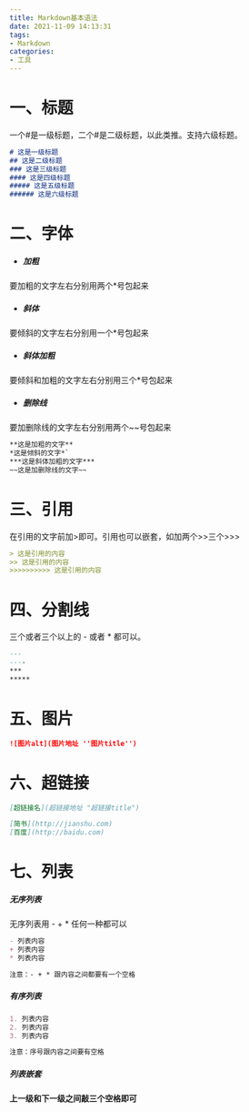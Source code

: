 ```yaml
---
title: Markdown基本语法
date: 2021-11-09 14:13:31
tags:
- Markdown
categories:
- 工具
---
```


# 一、标题

一个#是一级标题，二个#是二级标题，以此类推。支持六级标题。

```markdown
# 这是一级标题
## 这是二级标题
### 这是三级标题
#### 这是四级标题
##### 这是五级标题
###### 这是六级标题
```

# 二、字体

- ##### 加粗

要加粗的文字左右分别用两个*号包起来

- ##### 斜体

要倾斜的文字左右分别用一个*号包起来

- ##### 斜体加粗

要倾斜和加粗的文字左右分别用三个*号包起来

- ##### 删除线

要加删除线的文字左右分别用两个~~号包起来

```markdown
**这是加粗的文字**
*这是倾斜的文字*`
***这是斜体加粗的文字***
~~这是加删除线的文字~~
```

# 三、引用

在引用的文字前加>即可。引用也可以嵌套，如加两个>>三个>>>

```markdown
> 这是引用的内容
>> 这是引用的内容
>>>>>>>>>> 这是引用的内容
```

# 四、分割线

三个或者三个以上的 - 或者 * 都可以。

```markdown
---
----
***
*****
```

# 五、图片

```markdown
![图片alt](图片地址 ''图片title'')
```

# 六、超链接

```markdown
[超链接名](超链接地址 "超链接title")

[简书](http://jianshu.com)
[百度](http://baidu.com)
```

# 七、列表

##### 无序列表

无序列表用 - + * 任何一种都可以

```markdown
- 列表内容
+ 列表内容
* 列表内容

注意：- + * 跟内容之间都要有一个空格
```

##### 有序列表

```markdown
1. 列表内容
2. 列表内容
3. 列表内容

注意：序号跟内容之间要有空格
```

##### 列表嵌套

**上一级和下一级之间敲三个空格即可**



